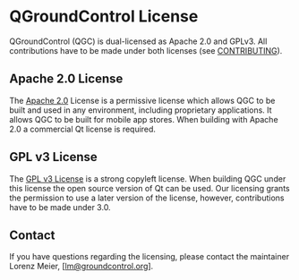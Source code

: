 # QGroundControl License

QGroundControl (QGC) is dual-licensed as Apache 2.0 and GPLv3. All contributions have to be made under both licenses (see
[CONTRIBUTING](CONTRIBUTING.md)).

## Apache 2.0 License

The [Apache 2.0](http://www.apache.org/licenses/LICENSE-2.0) License is a permissive license which allows QGC to be built and used
in any environment, including proprietary applications. It allows QGC to be built for mobile app stores. When building with Apache
2.0 a commercial Qt license is required.

## GPL v3 License

The [GPL v3 License](http://www.gnu.org/licenses/gpl-3.0.en.html) is a strong copyleft license. When building QGC under this
license the open source version of Qt can be used. Our licensing grants the permission to use a later version of the license,
however, contributions have to be made under 3.0.

## Contact

If you have questions regarding the licensing, please contact the maintainer Lorenz Meier, [lm@groundcontrol.org].
